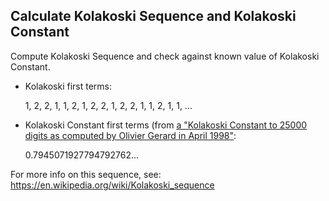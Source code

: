 ## Calculate Kolakoski Sequence and Kolakoski Constant

Compute Kolakoski Sequence and check against known value of Kolakoski Constant.

- Kolakoski first terms:

    1, 2, 2, 1, 1, 2, 1, 2, 2, 1, 2, 2, 1, 1, 2, 1, 1, ...

- Kolakoski Constant first terms (from [a "Kolakoski Constant to 25000 digits as computed by Olivier Gerard in April 1998"](http://plouffe.fr/simon/constants/Kolakoski.txt):  

    0.7945071927794792762...


For more info on this sequence, see:
https://en.wikipedia.org/wiki/Kolakoski_sequence
